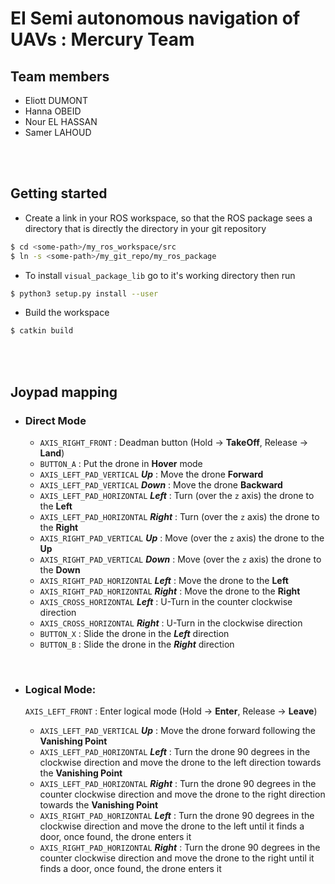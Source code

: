 # EI Semi autonomous navigation of UAVs : Mercury Team

## Team members

-   Eliott DUMONT
-   Hanna OBEID
-   Nour EL HASSAN
-   Samer LAHOUD

<br />
<br />

## Getting started

-   Create a link in your ROS workspace, so that the ROS package sees a directory that is directly the directory in your git repository

```bash
$ cd <some-path>/my_ros_workspace/src
$ ln -s <some-path>/my_git_repo/my_ros_package
```

-   To install `visual_package_lib` go to it's working directory then run

```bash
$ python3 setup.py install --user
```

-   Build the workspace

```bash
$ catkin build
```

<br />
<br />

## Joypad mapping

-   ### Direct Mode

    -   `AXIS_RIGHT_FRONT` : Deadman button (Hold -> **TakeOff**, Release -> **Land**)
    -   `BUTTON_A` : Put the drone in **Hover** mode
    -   `AXIS_LEFT_PAD_VERTICAL` **_Up_** : Move the drone **Forward**
    -   `AXIS_LEFT_PAD_VERTICAL` **_Down_** : Move the drone **Backward**
    -   `AXIS_LEFT_PAD_HORIZONTAL` **_Left_** : Turn (over the `z` axis) the drone to the **Left**
    -   `AXIS_LEFT_PAD_HORIZONTAL` **_Right_** : Turn (over the `z` axis) the drone to the **Right**
    -   `AXIS_RIGHT_PAD_VERTICAL` **_Up_** : Move (over the `z` axis) the drone to the **Up**
    -   `AXIS_RIGHT_PAD_VERTICAL` **_Down_** : Move (over the `z` axis) the drone to the **Down**
    -   `AXIS_RIGHT_PAD_HORIZONTAL` **_Left_** : Move the drone to the **Left**
    -   `AXIS_RIGHT_PAD_HORIZONTAL` **_Right_** : Move the drone to the **Right**
    -   `AXIS_CROSS_HORIZONTAL` **_Left_** : U-Turn in the counter clockwise direction
    -   `AXIS_CROSS_HORIZONTAL` **_Right_** : U-Turn in the clockwise direction
    -   `BUTTON_X` : Slide the drone in the **_Left_** direction
    -   `BUTTON_B` : Slide the drone in the **_Right_** direction

<br/>

-   ### Logical Mode:

    `AXIS_LEFT_FRONT` : Enter logical mode (Hold -> **Enter**, Release -> **Leave**)

    -   `AXIS_LEFT_PAD_VERTICAL` **_Up_** : Move the drone forward following the **Vanishing Point**
    -   `AXIS_LEFT_PAD_HORIZONTAL` **_Left_** : Turn the drone 90 degrees in the clockwise direction and move the drone to the left direction towards the **Vanishing Point**
    -   `AXIS_LEFT_PAD_HORIZONTAL` **_Right_** : Turn the drone 90 degrees in the counter clockwise direction and move the drone to the right direction towards the **Vanishing Point**
    -   `AXIS_RIGHT_PAD_HORIZONTAL` **_Left_** : Turn the drone 90 degrees in the clockwise direction and move the drone to the left until it finds a door, once found, the drone enters it
    -   `AXIS_RIGHT_PAD_HORIZONTAL` **_Right_** : Turn the drone 90 degrees in the counter clockwise direction and move the drone to the right until it finds a door, once found, the drone enters it
